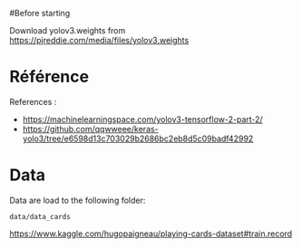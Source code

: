 #Before starting

Download yolov3.weights from https://pjreddie.com/media/files/yolov3.weights

# Référence

References : 
* https://machinelearningspace.com/yolov3-tensorflow-2-part-2/
* https://github.com/qqwweee/keras-yolo3/tree/e6598d13c703029b2686bc2eb8d5c09badf42992


# Data
Data are load to the following folder:

`data/data_cards`

https://www.kaggle.com/hugopaigneau/playing-cards-dataset#train.record